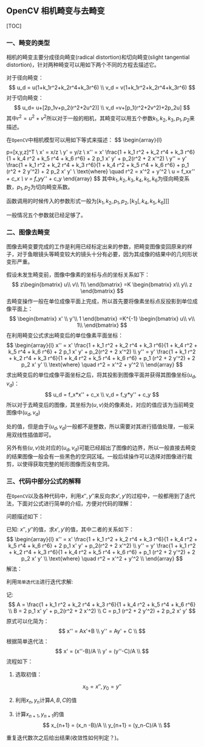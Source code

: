 ## OpenCV 相机畸变与去畸变

[TOC]

### 一、畸变的类型

相机的畸变主要分成径向畸变(radical distortion)和切向畸变(slight tangential distortion)，针对两种畸变可以用如下两个不同的方程去描述它。

对于径向畸变：
$$
u_d = u(1+k_1r^2+k_2r^4+k_3r^6) \\
v_d = v(1+k_1r^2+k_2r^4+k_3r^6)
$$
对于切向畸变：
$$
u_d= u+[2p_1v+p_2(r^2+2u^2)] \\
v_d =v+[p_1(r^2+2v^2)+2p_2u]
$$
其中$r^2=u^2+v^2$所以对于一般的相机，其畸变可以用五个参数$k_1,k_2,k_3,p_1,p_2$来描述。

在`OpenCV`中相机模型可以用如下等式来描述：
$$
\begin{array}{l}

p=[x,y,z]^T \\
x' = x/z \\ y' = y/z \\ x'' = x'  \frac{1 + k_1 r^2 + k_2 r^4 + k_3 r^6}{1 + k_4 r^2 + k_5 r^4 + k_6 r^6} + 2 p_1 x' y' + p_2(r^2 + 2 x'^2)  \\ y'' = y'  \frac{1 + k_1 r^2 + k_2 r^4 + k_3 r^6}{1 + k_4 r^2 + k_5 r^4 + k_6 r^6} + p_1 (r^2 + 2 y'^2) + 2 p_2 x' y'  \\ \text{where} \quad r^2 = x'^2 + y'^2  \\ u = f_x*x'' + c_x \\ v = f_y*y'' + c_y \end{array}
$$
其中$k_1,k_2,k_3,k_4,k_5,k_6$为径向畸变系数，$p_1,p_2$为切向畸变系数。

函数调用的时候传入的参数形式一般为$[k_1,k_2,p_1,p_2,[k_3[,k_4,k_5,k_6]]]$

一般情况五个参数就已经足够了。



### 二、图像去畸变

图像去畸变要完成的工作是利用已经标定出来的参数，把畸变图像变回原来的样子，对于鱼眼镜头等畸变较大的镜头十分有必要，因为其成像的结果中的几何形状变形严重。

假设未发生畸变前，图像中像素的坐标与点的坐标关系如下：
$$
z\begin{bmatrix}
u\\
v\\
1\\
\end{bmatrix}
=K
\begin{bmatrix}
x\\
y\\
z
\end{bmatrix}
$$
去畸变操作一般在单位成像平面上完成，所以首先要将像素坐标点反投影到单位成像平面上：
$$
\begin{bmatrix}
x' \\
y'\\
1
\end{bmatrix}
=K^{-1}
\begin{bmatrix}
u\\
v\\
1\\
\end{bmatrix}
$$
在利用畸变公式求出畸变后的单位像素平面坐标：
$$
\begin{array}{l}
 x'' = x'  \frac{1 + k_1 r^2 + k_2 r^4 + k_3 r^6}{1 + k_4 r^2 + k_5 r^4 + k_6 r^6} + 2 p_1 x' y' + p_2(r^2 + 2 x'^2)  \\ y'' = y'  \frac{1 + k_1 r^2 + k_2 r^4 + k_3 r^6}{1 + k_4 r^2 + k_5 r^4 + k_6 r^6} + p_1 (r^2 + 2 y'^2) + 2 p_2 x' y'  \\ \text{where} \quad r^2 = x'^2 + y'^2  \\ \end{array}
$$
求出畸变后的单位成像平面坐标之后，将其投影到图像平面并获得其图像坐标$(u_d,v_d)$：
$$
u_d = f_x*x'' + c_x \\ v_d = f_y*y'' + c_y
$$
所以对于去畸变后的图像，其坐标为$(u,v)$处的像素处，对应的值应该为当前畸变图像中$(u_d,v_d)$

处的值，但是由于$(u_d,v_d)$一般都不是整数，所以需要对其进行插值处理，一般采用双线性插值即可。

另外有些$(u,v)$处对应的$(u_d,v_d)$可能已经超出了图像的边界，所以一般直接去畸变的结果图像一般会有一些黑色的空洞区域。一般后续操作可以选择对图像进行裁剪，以使得获取完整的矩形图像而没有空洞。



### 三、代码中部分公式的解释

在`OpenCV`以及各种代码中，利用$x'',y''$来反向求$x',y'$的过程中，一般都用到了迭代法，下面对公式进行简单的介绍，方便对代码的理解：

问题描述如下：

已知: $x'',y''$的值，求$x',y'$的值，其中二者的关系如下：
$$
\begin{array}{l}
 x'' = x'  \frac{1 + k_1 r^2 + k_2 r^4 + k_3 r^6}{1 + k_4 r^2 + k_5 r^4 + k_6 r^6} + 2 p_1 x' y' + p_2(r^2 + 2 x'^2)  \\ y'' = y'  \frac{1 + k_1 r^2 + k_2 r^4 + k_3 r^6}{1 + k_4 r^2 + k_5 r^4 + k_6 r^6} + p_1 (r^2 + 2 y'^2) + 2 p_2 x' y'  \\ \text{where} \quad r^2 = x'^2 + y'^2  \\ \end{array}
$$
解法：

利用`简单迭代法`进行迭代求解:

记:
$$
A = \frac{1 + k_1 r^2 + k_2 r^4 + k_3 r^6}{1 + k_4 r^2 + k_5 r^4 + k_6 r^6} \\
B = 2 p_1 x' y' + p_2(r^2 + 2 x'^2) \\
C = p_1 (r^2 + 2 y'^2) + 2 p_2 x' y' 
$$
原式可以化简为：
$$
x'' = Ax'+B \\
y'' = Ay' + C \\
$$
根据简单迭代法：
$$
x' = (x''-B)/A \\
y' = (y''-C)/A \\
$$
流程如下：

1. 选取初值：

$$
x_0 = x'' ,y_0 = y''
$$

2. 利用$x_n,y_n$计算$A,B,C$的值

3. 计算$x_{n+1},y_{n+1}$的值 
   $$
   x_{n+1} = (x_n -B)/A \\
   y_{n+1} = (y_n-C)/A \\
   $$


重复迭代数次之后给出结果(收敛性如何判定？)。